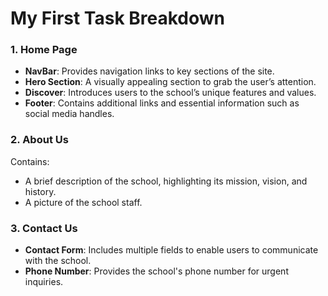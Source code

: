 # My First Task Breakdown

### 1. Home Page
- **NavBar**: Provides navigation links to key sections of the site.
- **Hero Section**: A visually appealing section to grab the user’s attention.
- **Discover**: Introduces users to the school’s unique features and values.
- **Footer**: Contains additional links and essential information such as social media handles.

### 2. About Us
Contains:
- A brief description of the school, highlighting its mission, vision, and history.
- A picture of the school staff.

### 3. Contact Us
- **Contact Form**: Includes multiple fields to enable users to communicate with the school.
- **Phone Number**: Provides the school's phone number for urgent inquiries.
